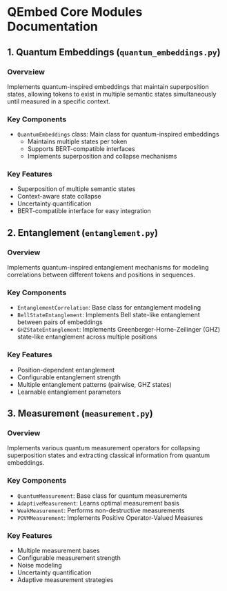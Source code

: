 # QEmbed Core Modules Documentation

## 1. Quantum Embeddings (`quantum_embeddings.py`)

### Overv≥iew

Implements quantum-inspired embeddings that maintain superposition states, allowing tokens to exist in multiple semantic states simultaneously until measured in a specific context.

### Key Components

- `QuantumEmbeddings` class: Main class for quantum-inspired embeddings
  - Maintains multiple states per token
  - Supports BERT-compatible interfaces
  - Implements superposition and collapse mechanisms

### Key Features

- Superposition of multiple semantic states
- Context-aware state collapse
- Uncertainty quantification
- BERT-compatible interface for easy integration

## 2. Entanglement (`entanglement.py`)

### Overview

Implements quantum-inspired entanglement mechanisms for modeling correlations between different tokens and positions in sequences.

### Key Components

- `EntanglementCorrelation`: Base class for entanglement modeling
- `BellStateEntanglement`: Implements Bell state-like entanglement between pairs of embeddings
- `GHZStateEntanglement`: Implements Greenberger-Horne-Zeilinger (GHZ) state-like entanglement across multiple positions

### Key Features

- Position-dependent entanglement
- Configurable entanglement strength
- Multiple entanglement patterns (pairwise, GHZ states)
- Learnable entanglement parameters

## 3. Measurement (`measurement.py`)

### Overview

Implements various quantum measurement operators for collapsing superposition states and extracting classical information from quantum embeddings.

### Key Components

- `QuantumMeasurement`: Base class for quantum measurements
- `AdaptiveMeasurement`: Learns optimal measurement basis
- `WeakMeasurement`: Performs non-destructive measurements
- `POVMMeasurement`: Implements Positive Operator-Valued Measures

### Key Features

- Multiple measurement bases
- Configurable measurement strength
- Noise modeling
- Uncertainty quantification
- Adaptive measurement strategies
